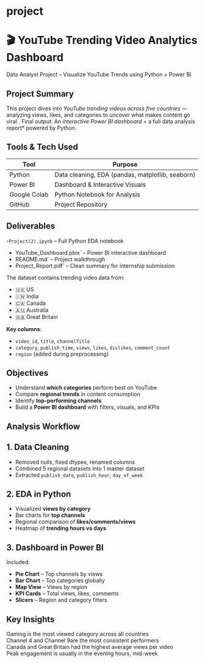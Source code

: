 # project
# 🎬 YouTube Trending Video Analytics Dashboard
 Data Analyst Project – Visualize YouTube Trends using Python + Power BI
## Project Summary

This project dives into *YouTube trending videos across five countries* — analyzing views, likes, and categories to uncover what makes content go viral .
Final output: An *interactive Power BI dashboard* + a full data analysis report* powered by Python.

  ## Tools & Tech Used

| Tool      | Purpose                         |
|-----------|---------------------------------|
| Python | Data cleaning, EDA (pandas, matplotlib, seaborn) |
| Power BI | Dashboard & Interactive Visuals  |
| Google Colab | Python Notebook for Analysis |
| GitHub | Project Repository                |

## Deliverables

-`Project(2).ipynb` – Full Python EDA notebook
- YouTube_Dashboard.pbix` – Power BI interactive dashboard
- README.md` – Project walkthrough
- Project_Report.pdf` – Clean summary for internship submission

The dataset contains trending video data from:
- 🇺🇸 US
- 🇮🇳 India
- 🇨🇦 Canada
- 🇦🇺 Australia
- 🇬🇧 Great Britain

**Key columns**:
- `video_id`, `title`, `channelTitle`
- `category`, `publish_time`, `views`, `likes`, `dislikes`, `comment_count`
- `region` (added during preprocessing)
</details>

## Objectives

- Understand **which categories** perform best on YouTube
- Compare **regional trends** in content consumption
- Identify **top-performing channels**
- Build a **Power BI dashboard** with filters, visuals, and KPIs

## Analysis Workflow

## 1. Data Cleaning
- Removed nulls, fixed dtypes, renamed columns
- Combined 5 regional datasets into 1 master dataset
- Extracted `publish_date`, `publish_hour`, `day_of_week`

## 2. EDA in Python
- Visualized **views by category**
- Bar charts for **top channels**
- Regional comparison of **likes/comments/views**
- Heatmap of **trending hours vs days**

## 3. Dashboard in Power BI
Included:
-  **Pie Chart** – Top channels by views
-  **Bar Chart** – Top categories globally
-  **Map View** – Views by region
-  **KPI Cards** – Total views, likes, comments
-  **Slicers** – Region and category filters

## Key Insights

Gaming is the most viewed category across all countries  
Channel 4 and Channel 9are the most consistent performers  
Canada and Great Britain had the highest average views per video  
Peak engagement is usually in the evening hours, mid-week  
